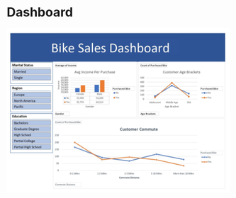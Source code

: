 # Dashboard
![Dashboard](https://github.com/GeorgeHanyMilad/Customer-Analytics-Dashboard-for-Bike-Sales/blob/master/Dashboard.jpg?raw=true)
